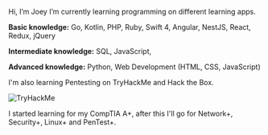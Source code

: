 Hi, I’m Joey
I’m currently learning programming on different learning apps.

<strong>Basic knowledge:</strong> 
Go, Kotlin, PHP, Ruby, Swift 4, Angular, NestJS, React, Redux, jQuery

<strong>Intermediate knowledge:</strong>
SQL, JavaScript,

<strong>Advanced knowledge:</strong>
Python, Web Development (HTML, CSS, JavaScript)

<tr>

I'm also learning Pentesting on TryHackMe and Hack the Box.

<img src="https://tryhackme-badges.s3.amazonaws.com/SJ22.png" alt="TryHackMe">
  
  <tr>

I started learning for my CompTIA A+, after this I'll go for Network+, Security+, Linux+ and PenTest+.



<!---
SJ-22-89/SJ-22-89 is a ✨ special ✨ repository because its `README.md` (this file) appears on your GitHub profile.
You can click the Preview link to take a look at your changes.
--->
